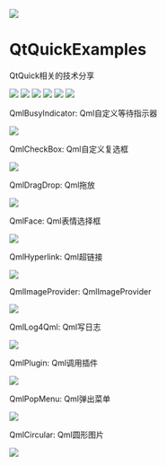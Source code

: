 ﻿
![](https://github.com/zhengtianzuo/QtQuickExamples/blob/master/QtQuickExamples.jpg?raw=true)

# QtQuickExamples
QtQuick相关的技术分享

![](https://img.shields.io/badge/%E7%89%88%E6%9D%83%E8%AE%B8%E5%8F%AF-MIT-orange.svg)
![](https://img.shields.io/badge/Qt-5.9-blue.svg)
![](https://img.shields.io/badge/VS-2015-blue.svg)
![](https://img.shields.io/badge/QtQuick-2.0-blue.svg)
![](https://img.shields.io/badge/%E7%89%88%E6%9C%AC-1.0.0.0-blue.svg)
![](https://img.shields.io/badge/%E7%BC%96%E8%AF%91-%E6%88%90%E5%8A%9F-brightgreen.svg)

QmlBusyIndicator: Qml自定义等待指示器

![](https://github.com/zhengtianzuo/QtQuickExamples/blob/master/QmlBusyIndicator/show.gif?raw=true)


QmlCheckBox: Qml自定义复选框

![](https://github.com/zhengtianzuo/QtQuickExamples/blob/master/QmlCheckBox/show.gif?raw=true)


QmlDragDrop: Qml拖放

![](https://github.com/zhengtianzuo/QtQuickExamples/blob/master/QmlDragDrop/show.gif?raw=true)


QmlFace: Qml表情选择框

![](https://github.com/zhengtianzuo/QtQuickExamples/blob/master/QmlFace/show.gif?raw=true)


QmlHyperlink: Qml超链接

![](https://github.com/zhengtianzuo/QtQuickExamples/blob/master/QmlHyperlink/show.gif?raw=true)


QmlImageProvider: QmlImageProvider

![](https://github.com/zhengtianzuo/QtQuickExamples/blob/master/QmlImageProvider/show.jpg?raw=true)


QmlLog4Qml: Qml写日志

![](https://github.com/zhengtianzuo/QtQuickExamples/blob/master/QmlLog4Qml/show.jpg?raw=true)


QmlPlugin: Qml调用插件

![](https://github.com/zhengtianzuo/QtQuickExamples/blob/master/QmlPlugin/QmlPluginTest/show.gif?raw=true)


QmlPopMenu: Qml弹出菜单

![](https://github.com/zhengtianzuo/QtQuickExamples/blob/master/QmlPopMenu/show.gif?raw=true)


QmlCircular: Qml圆形图片

![](https://github.com/zhengtianzuo/QtQuickExamples/blob/master/QmlCircular/show.jpg?raw=true)

